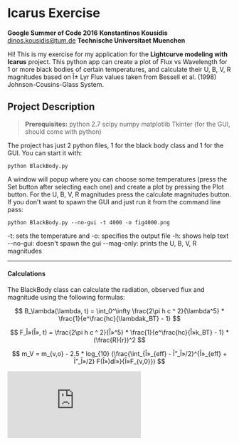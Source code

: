 Icarus Exercise
===================
**Google Summer of Code 2016**
**Konstantinos Kousidis** <dinos.kousidis@tum.de>
**Technische Universitaet Muenchen**

Hi! This is my exercise for my application for the __Lightcurve modeling with Icarus__ project.
This python app can create a plot of Flux vs Wavelength for 1 or more black bodies of certain temperatures, and calculate their U, B, V, R magnitudes based on Î± Lyr Flux values taken from Bessell et al. (1998) Johnson-Cousins-Glass System.

Project Description
-------------
> **Prerequisites:**
> python 2.7
> scipy 
> numpy
> matplotlib
> Tkinter (for the GUI, should come with python)

The project has just 2 python files, 1 for the black body class and 1 for the GUI.
You can start it with:  
```
python BlackBody.py
```

A window will popup where you can choose some temperatures (press the Set button after selecting each one)
and create a plot by pressing the Plot button.
For the U, B, V, R magnitudes press the calculate magnitudes button.
If you don't want to spawn the GUI and just run it from the command line pass:
```
python BlackBody.py --no-gui -t 4000 -o fig4000.png
```

-t: sets the temperature and
 -o: specifies the output file
-h: shows help text
--no-gui: doesn't spawn the gui
--mag-only: prints the U, B, V, R magnitudes

----------
#### Calculations

The BlackBody class can calculate the radiation, observed flux and magnitude using the following formulas:

$$
B_\lambda(\lambda, t) = \int_0^\infty   \frac{2\pi h c ^ 2}{\lambda^5} * \frac{1}{e^\frac{hc}{\lambdak_BT} - 1}
$$

$$
F_Î»(Î», t) = \frac{2\pi h c ^ 2}{Î»^5} * \frac{1}{e^\frac{hc}{Î»k_BT} - 1} * (\frac{R}{r})^2
$$

$$
m_V = m_{v,o} - 2.5 * log_{10} (\frac{\int_{Î»_{eff} - Î”_Î»/2}^{Î»_{eff} + Î”_Î»/2}  F(Î»)dÎ»}{Î»F_{v,0}})
$$

![B_\lambda(\lambda, t) = \int_0^\infty   \frac{2\pi h c ^ 2}{\lambda^5} * \frac{1}{e^\frac{hc}{\lambdak_BT} - 1}](http://www.sciweavers.org/tex2img.php?eq=1%2Bsin%28mc%5E2%29&bc=White&fc=Black&im=jpg&fs=12&ff=arev&edit=)